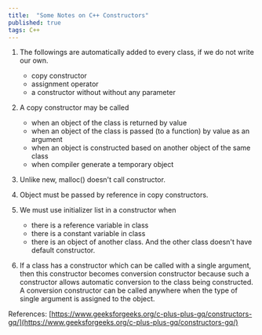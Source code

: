 ```yaml
---
title:  "Some Notes on C++ Constructors"
published: true
tags: C++
---
```


1. The followings are automatically added to every class, if we do not write our own.
    - copy constructor
    - assignment operator
    - a constructor without without any parameter

2. A copy constructor may be called
    - when an object of the class is returned by value
    - when an object of the class is passed (to a function) by value as an argument
    - when an object is constructed based on another object of the same class
    - when compiler generate a temporary object

3. Unlike new, malloc() doesn't call constructor.

4. Object must be passed by reference in copy constructors.

5. We must use initializer list in a constructor when
    - there is a reference variable in class
    - there is a constant variable in class
    - there is an object of another class. And the other class doesn't have default constructor.

6. If a class has a constructor which can be called with a single argument, then this
   constructor becomes conversion constructor because such a constructor allows automatic
   conversion to the class being constructed. A conversion constructor can be called
   anywhere when the type of single argument is assigned to the object.

References: [https://www.geeksforgeeks.org/c-plus-plus-gq/constructors-gq/](https://www.geeksforgeeks.org/c-plus-plus-gq/constructors-gq/)
